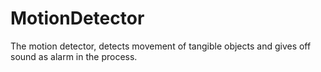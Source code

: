 # MotionDetector

The motion detector, detects movement of tangible objects and
gives off sound as alarm in the process.

